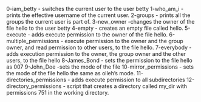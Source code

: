 0-iam_betty - switches the current user to the user betty
1-who_am_i -  prints the effective username of the current user.
2-groups - prints all the groups the current user is part of.
3-new_owner -changes the owner of the file hello to the user betty
4-empty - creates an empty file called hello.
5-execute - adds execute permission to the owner of the file hello.
6-multiple_permissions - execute permission to the owner and the group owner, and read permission to other users, to the file hello.
7-everybody - adds execution permission to the owner, the group owner and the other users, to the file hello
8-James_Bond - sets the permission to the file hello as 007
9-John_Doe -sets the mode of the file
10-mirror_permissions -  sets the mode of the file hello the same as olleh’s mode.
11-directories_permissions - adds execute permission to all subdirectories
12-directory_permissions - script that creates a directory called my_dir with permissions 751 in the working directory.
